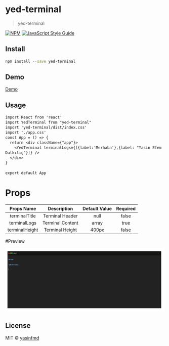 # yed-terminal

> yed-terminal

[![NPM](https://img.shields.io/npm/v/yed-terminal.svg)](https://www.npmjs.com/package/yed-terminal) [![JavaScript Style Guide](https://img.shields.io/badge/code_style-standard-brightgreen.svg)](https://standardjs.com)

## Install

```bash
npm install --save yed-terminal
```
## Demo
[Demo](https://yed-terminal.vercel.app/)




## Usage

```tsx
import React from 'react'
import YedTerminal from "yed-terminal"
import 'yed-terminal/dist/index.css'
import './app.css'
const App = () => {
  return <div className={"app"}>
    <YedTerminal terminalLogs={[{label:'Merhaba'},{label: "Yasin Efem Dalkılıç"}]} />
  </div>
}

export default App

```
# Props
 Props Name | Description | Default Value | Required
 :---:  |  :----: | :---:| :---: |
  terminalTitle | Terminal Header | null | false
  terminalLogs | Terminal Content | array | true
  terminalHeight | Terminal Height| 400px | false



#Preview

<img src="https://raw.githubusercontent.com/yasinfmd/yed-terminal/master/terminal.png" width="600" height="200">

## License

MIT © [yasinfmd](https://github.com/yasinfmd)
